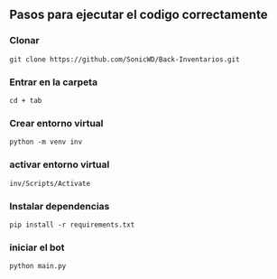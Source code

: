 ## Pasos para ejecutar el codigo correctamente


### Clonar
```
git clone https://github.com/SonicWD/Back-Inventarios.git
```

### Entrar en la carpeta
```
cd + tab
```

### Crear entorno virtual
```
python -m venv inv
```

### activar entorno virtual
```
inv/Scripts/Activate
```

### Instalar dependencias
```
pip install -r requirements.txt
```

### iniciar el bot
```
python main.py